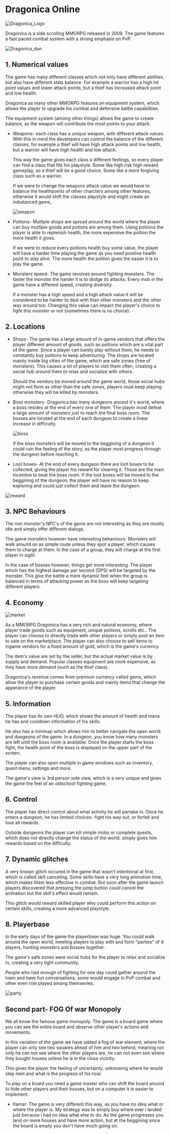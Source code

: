 # Dragonica Online
![Dragonica_Logo](https://github.com/Shoot-for-the-Sky/DynamicElements/assets/74679553/1f5c7536-4709-4069-8789-2cf880606933)

Dragonica is a side scrolling MMORPG released in 2009.
The game features a fast paced combat system with a strong emphasis on PvP.

![Dragonica_dun](https://github.com/Shoot-for-the-Sky/DynamicElements/assets/74679553/f79ab674-46be-411b-9c87-6aa33bcd01c1)


## 1. Numerical values

The game has many different classes which not only have different abilities, but also have different stats balance. For example a warrior has a high hit point values and lower attack points, but a thief has increased attack point and low health.

Dragonica as many other MMORPG features an equipment system, which allows the player to upgrade his combat and defensive battle capabilities.

The equipment system (among other things) allows the game to create balance, as the weapon will contribute the most points to your attack.

* Weapons- each class has a unique weapon, with different attack values. With this in mind the developers can control the balance of the different classes, for example a thief will have high attack points and low health, but a warrior will have high health and low attack.

    This way the game gives each class a different feelings, so every player can find a class that fits his playstyle. Some like high risk high reward gameplay, so a thief will be a good choice. Some like a more forgiving class such as a warrior.

    If we were to change the weapons attack value we would have to balance the healthpoints of other charcters among other features, otherwise it would shift the classes playstyle and might create an imbalanced game,.
    
    ![weapon](https://github.com/Shoot-for-the-Sky/DynamicElements/assets/74679553/11b1aaec-5963-462e-b42c-d29fcc0ada67)

* Poitions- Multiple shops are spread around the world where the player can buy multiple goods and potions are among them. Using poitions the player is able to replenish health, the more expensive the poition the more health it gives.

    if we were to reduce every poitions health buy some value, the player will have a harder time playing the game as you need positive health point to stay alive. The more health the poition gives the easier it is to play the game.

* Monsters speed- The game revolves around fighting monsters. The faster the monster the harder it is to dodge its attacks. Every mob in the game have a different speed, creating diversity.

    If a monster has a high speed and a high attack value it will be considered to be harder to deal with than other monsters and the other way around too. Changing this value can impact the player's choice to fight this monster or not (sometimes there is no choice).

## 2. Locations

* Shops- The game has a large amount of in-game vendors that offers the player different amount of goods, such as poitions which are a vital part of the game. Since a player can barely play without them, he needs to constantly buy poitions to keep adventuring.
The shops are located mainly inside big cities of the game, which are safe zones (free of monsters). This causes a lot of players to visit them often, creating a social hub around them to relax and socialize with others.  

    Should the vendors be moved around the game world, those social hubs might not form as other than the safe zones, players must keep playing otherwise they will be killed by monsters.

* Boss monsters- Dragonica has many dungeons around it's world, where a boss resides at the end of every one of them. The player most defeat a large amount of monsters just to reach the final boss room. The bosses are located at the end of each dungeon to create a linear increase in difficulty.

  ![boss](https://github.com/Shoot-for-the-Sky/DynamicElements/assets/74679553/2581d0e0-5e7a-4a6c-a699-eb8257104806)

    If the boss monsters will be moved to the beggining of a dungeon it could ruin the feeling of the story, as the player most progress through the dungeon before reaching it.

* Loot boxes- At the end of every dungeon there are loot boxes to be collected, giving the player his reward for clearing it. Those are the main incentive to beat the boss room. If the loot boxes will be moved to the beggining of the dungeon, the player will have no reason to keep exploring and could just collect them and leave the dungeon.


![reward](https://github.com/Shoot-for-the-Sky/DynamicElements/assets/74679553/1ec31e09-a42b-49e1-bb13-b2cbc696a0b2)


  
## 3. NPC Behaviours

The non monster's NPC's of the game are not interesting as they are mostly idle and simply offer different dialogs.

The game monsters however have interesting behaviours.
Monsters will walk around on as simple route unless they spot a player, which causes them to charge at them. In the case of a group, they will charge at the first player in sight.

In the case of bosses however, things get more interesting. The player which has the highest damage per second (DPS) will be targeted by the monster. This give the battle a more dynamic feel when the group is balanced in terms of attacking power as the boss will keep targeting different players.

## 4. Economy

![market](https://github.com/Shoot-for-the-Sky/DynamicElements/assets/74679553/a3936f83-beb4-43f6-af00-8ec31c224fc5)


As a MMORPG Dragonica has a very rich and natural economy, where player trade goods such as equipment, unique poitions, scrolls etc..
The player can choose to directly trade with other players or simply post an item to sale on the marketplace. The player can also choose to sell items to ingame vendors for a fixed amount of gold, which is the game's currency.

The item's value are set by the seller, but the actual market value is by supply and demand. Popular classes equipment are more expensive, as they have more demand (such as the thief class).

Dragonica's revenue comes from premium currency called gems, which allow the player to purchase certain goods and mainly items that change the apperance of the player.

## 5. Information

The player has its own HUD, which shows the amount of health and mana he has and cooldown information of his skills.

He also has a minimap which allows him to better navigate the open world and dungeons of the game. In a dungeon, you know how many monsters are left until the boss room is available. Once the player starts the boss fight, the health point of the boss is displayed on the upper part of the screen.

The player can also open multiple in game windows such as inventory, quest menu, settings and more.

The game's view is 3rd person side view, which is a very unique and gives the game the feel of an oldschool fighting game.

## 6. Control

The player has direct control about what activity he will partake in. Once he enters a dungeon, he has limited choices- fight his way out, or forfeit and lose all rewards.

Outside dungeons the player can kill simple mobs or complete quests, which does not directly change the status of the world, simply gives him rewards based on the difficulty.

## 7. Dynamic glitches

A very known glitch occured in the game that wasn't intentional at first, which is called skill canceling.
Some skills have a very long animation time, which makes them less effective in combat. But soon after the game launch players discovered that pressing the jump button could cancel the animation but the skill's effect would remain.

This glitch would reward skilled player who could perform this action on certain skills, creating a more advanced playstyle.

## 8. Playerbase

In the early days of the game the playerbase was huge. You could walk around the open world, meeting players to play with and form "parties" of 4 players, hunting monsters and bosses together.

The game's safe zones were social hubs for the player to relax and socialize in, creating a very tight community.

People who had enough of fighting for one day could gather around the town and have fun conversations, some would engage in PvP combat and other even role played among themsevles.

![party](https://github.com/Shoot-for-the-Sky/DynamicElements/assets/74679553/8efd1925-7c7a-496b-9422-e1bd14eab8fb)


## Second part- FOG Of war Monopoly

We all know the famous game monopoly. The game is a board game where you can see the entire board and observe other player's actions and movements.

In this variation of the game we have added a fog of war element, where the player can only see two squares ahead of him and two behind, meaning not only he can not see where the other players are, he can not even see where they bought houses unless he is in the close vicinity.

This gives the player the feeling of uncertainty, unknowing where he would step next and what is the progress of his rival.

To play on a board you need a game master who can shift the board around to hide other players and their houses, but on a computer it is easier to implement.

* Itamar: The game is very different this way, as you have no idea what or where the player is. My strategy was to simply buy where ever i landed just because i had no idea what else to do. As the game progresses you land on more houses and have more action, but at the beggining since the board is empty you don't have much going on.
